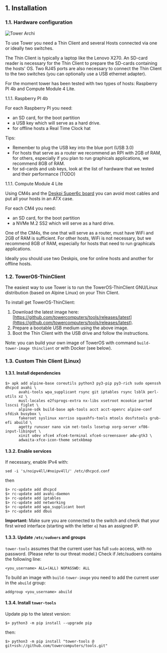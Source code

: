## 1. Installation

### 1.1. Hardware configuration

![Tower Archi](../img/towerarchi.jpg)

To use Tower you need a Thin Client and several Hosts connected via one or ideally two switches.

The Thin Client is typically a laptop like the Lenovo X270. An SD-card reader is necessary for the Thin Client to prepare the SD-cards containing the hosts' OS. Two RJ45 ports are also necessary to connect the Thin Client to the two switches (you can optionally use a USB ethernet adapter).

For the moment tower has been tested with two types of hosts: Raspberry PI 4b and Compute Module 4 Lite.

1.1.1. Raspberry PI 4b

For each Raspberry PI you need:

- an SD card, for the boot partition
- a USB key which will serve as a hard drive.
- for offline hosts a Real Time Clock hat

Tips:

- Remember to plug the USB key into the blue port (USB 3.0)
- For hosts that serve as a router we recommend an RPI with 2GB of RAM, for others, especially if you plan to run graphicals applications, we recommend 8GB of RAM.
- for sd-cards and usb keys, look at the list of hardware that we tested and their performance (TODO)

1.1.1. Compute Module 4 Lite

Using CM4s and the [Deskpi Super6c board](https://deskpi.com/collections/deskpi-super6c/products/deskpi-super6c-raspberry-pi-cm4-cluster-mini-itx-board-6-rpi-cm4-supported) you can avoid most cables and put all your hosts in an ATX case.

For each CM4 you need:

- an SD card, for the boot partition
- a NVMe M.2 SS2 which will serve as a hard drive.

One of the CM4s, the one that will serve as a router, must have WiFi and 2GB of RAM is sufficient. For other hosts, WiFi is not necessary, but we recommend 8GB of RAM, especially for hosts that need to run graphicals applications.

Ideally you should use two Deskpis, one for online hosts and another for offline hosts.

### 1.2. TowerOS-ThinClient

The easiest way to use Tower is to run the TowerOS-ThinClient GNU/Linux distribution (based on Alpine Linux) on your Thin Client.

To install get TowerOS-ThinClient:

1. Download the latest image here: [https://github.com/towercomputers/tools/releases/latest](https://github.com/towercomputers/tools/releases/latest).
2. Prepare a bootable USB medium using the above image.
3. Boot the Thin Client with the USB drive and follow the instructions.

Note: you can build your own image of TowerOS with command `build-tower-image thinclient` or with Docker (see below).

### 1.3. Custom Thin Client (Linux)

#### 1.3.1. Install dependencies

```
$> apk add alpine-base coreutils python3 py3-pip py3-rich sudo openssh dhcpcd avahi \
      avahi-tools wpa_supplicant rsync git iptables rsync lsblk perl-utils xz \
      musl-locales e2fsprogs-extra nx-libs xsetroot mcookie parted lsscsi figlet \
      alpine-sdk build-base apk-tools acct acct-openrc alpine-conf sfdisk busybox \
      fakeroot syslinux xorriso squashfs-tools mtools dosfstools grub-efi abuild \
      agetty runuser nano vim net-tools losetup xorg-server xf86-input-libinput \
      xinit udev xfce4 xfce4-terminal xfce4-screensaver adw-gtk3 \
      adwaita-xfce-icon-theme setxkbmap
```

#### 1.3.2. Enable services

If necessary, enable IPv4 with:

```
sed -i 's/noipv4ll/#noipv4ll/' /etc/dhcpcd.conf
```

then

```
$> rc-update add dhcpcd
$> rc-update add avahi-daemon
$> rc-update add iptables
$> rc-update add networking
$> rc-update add wpa_supplicant boot
$> rc-update add dbus
```

**Important:** Make sure you are connected to the switch and check that your first wired interface (starting with the letter `e`) has an assigned IP.

#### 1.3.3. Update `/etc/sudoers` and groups

`tower-tools` assumes that the current user has full `sudo` access, with no password. (Please refer to our threat model.) Check if /etc/sudoers contains the following line:

```
<you_username> ALL=(ALL) NOPASSWD: ALL
```

To build an image with `build-tower-image` you need to add the current user in the `abuild` group:

```
addgroup <you_username> abuild
```

#### 1.3.4. Install `tower-tools`

Update pip to the latest version:

```
$> python3 -m pip install --upgrade pip
```

then:

```
$> python3 -m pip install "tower-tools @ git+ssh://github.com/towercomputers/tools.git"
```
